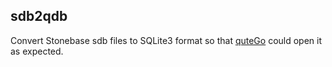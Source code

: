 sdb2qdb
----

Convert Stonebase sdb files to SQLite3 format so that [quteGo](https://github.com/missdeer/quteGo) could open it as expected.
